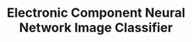 ---
layout: page
title: Electronic Component Neural Network Image Classifier
description: In this project paper, I explain the steps I took to design, build, and optimize and electronic component classifier.
img: assets/img/electroniccomponent.JPG
redirect: ../assets/pdf/proj2.pdf
importance: 4
category: project
---
